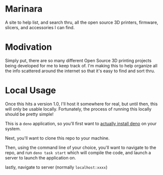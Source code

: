 # Marinara

A site to help list, and search thru, all the open source 3D printers, firmware, slicers, and accessories I can find.

# Modivation

Simply put, there are so many different Open Source 3D printing projects being developed for me to keep track of. I'm
making this to help organize all the info scattered around the internet so that it's easy to find and sort thru.

# Local Usage

Once this hits a version 1.0, I'll host it somewhere for real, but until then, this will only be usable locally.
Fortunately, the process of running this locally should be pretty simple!

This is a `deno` application, so you'll first want to
[actually install deno](https://docs.deno.com/runtime/manual/getting_started/installation) on your system.

Next, you'll want to clone this repo to your machine.

Then, using the command line of your choice, you'll want to navigate to the repo, and run `deno task start` which will
compile the code, and launch a server to launch the application on.

lastly, navigate to server (normally `localhost:xxxx`)
